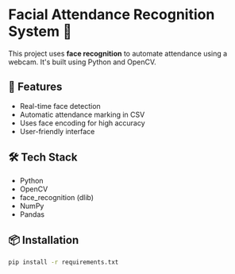 # Facial Attendance Recognition System 🎯

This project uses **face recognition** to automate attendance using a webcam. It's built using Python and OpenCV.

## 🚀 Features

- Real-time face detection
- Automatic attendance marking in CSV
- Uses face encoding for high accuracy
- User-friendly interface

## 🛠️ Tech Stack

- Python
- OpenCV
- face_recognition (dlib)
- NumPy
- Pandas

## 📦 Installation

```bash
pip install -r requirements.txt
